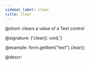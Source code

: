 ```yaml
---
sidebar_label: clear
title: clear
---          
```


@short: clears a value of a Text control

@signature: {'clear(): void;'}

@example:
form.getItem("text").clear();


@descr:
